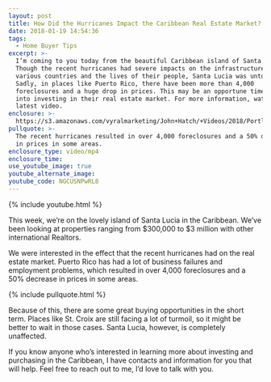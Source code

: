 ```yaml
---
layout: post
title: How Did the Hurricanes Impact the Caribbean Real Estate Market?
date: 2018-01-19 14:54:36
tags:
  - Home Buyer Tips
excerpt: >-
  I’m coming to you today from the beautiful Caribbean island of Santa Lucia.
  Though the recent hurricanes had severe impacts on the infrastructure of the
  various countries and the lives of their people, Santa Lucia was untouched.
  Sadly, in places like Puerto Rico, there have been more than 4,000
  foreclosures and a huge drop in prices. This may be an opportune time to look
  into investing in their real estate market. For more information, watch my
  latest video.
enclosure: >-
  https://s3.amazonaws.com/vyralmarketing/John+Hatch/+Videos/2018/Portland+Real+Estate+Agent-+How+Did+the+Hurricanes+Impact+the+Caribbean+Real+Estate+Market%253F.mp4
pullquote: >-
  The recent hurricanes resulted in over 4,000 foreclosures and a 50% decrease
  in prices in some areas.
enclosure_type: video/mp4
enclosure_time:
use_youtube_image: true
youtube_alternate_image:
youtube_code: NGCUSNPwRL8
---
```



{% include youtube.html %}

This week, we’re on the lovely island of Santa Lucia in the Caribbean. We’ve been looking at properties ranging from $300,000 to $3 million with other international Realtors.

We were interested in the effect that the recent hurricanes had on the real estate market. Puerto Rico has had a lot of business failures and employment problems, which resulted in over 4,000 foreclosures and a 50% decrease in prices in some areas.

{% include pullquote.html %}

Because of this, there are some great buying opportunities in the short term. Places like St. Croix are still facing a lot of turmoil, so it might be better to wait in those cases. Santa Lucia, however, is completely unaffected.

If you know anyone who’s interested in learning more about investing and purchasing in the Caribbean, I have contacts and information for you that will help. Feel free to reach out to me, I’d love to talk with you.